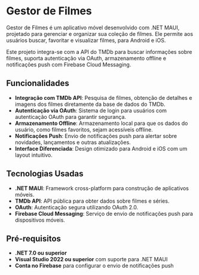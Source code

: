 # Gestor de Filmes

Gestor de Filmes é um aplicativo móvel desenvolvido com .NET MAUI, projetado para gerenciar e organizar sua coleção de filmes. Ele permite aos usuários buscar, favoritar e visualizar filmes, para Android e iOS.

Este projeto integra-se com a API do TMDb para buscar informações sobre filmes, suporta autenticação via OAuth, armazenamento offline e notificações push com Firebase Cloud Messaging.

## Funcionalidades

- **Integração com TMDb API**: Pesquisa de filmes, obtenção de detalhes e imagens dos filmes diretamente da base de dados do TMDb.
- **Autenticação via OAuth**: Sistema de login para usuários com autenticação OAuth para garantir segurança.
- **Armazenamento Offline**: Armazenamento local para que os dados do usuário, como filmes favoritos, sejam acessíveis offline.
- **Notificações Push**: Envio de notificações push para alertar sobre novidades, lançamentos e outras atualizações.
- **Interface Diferenciada**: Design otimizado para Android e iOS com um layout intuitivo.

## Tecnologias Usadas

- **.NET MAUI**: Framework cross-platform para construção de aplicativos móveis.
- **TMDb API**: API pública para obter dados sobre filmes e séries.
- **OAuth**: Autenticação segura utilizando OAuth 2.0.
- **Firebase Cloud Messaging**: Serviço de envio de notificações push para dispositivos móveis.
  
## Pré-requisitos

- **.NET 7.0 ou superior**
- **Visual Studio 2022 ou superior** com suporte para .NET MAUI
- **Conta no Firebase** para configurar o envio de notificações push
